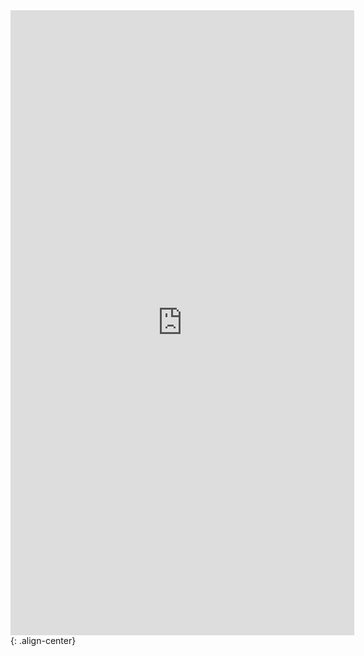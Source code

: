 <iframe seamless frameborder="0" src="https://public.tableau.com/views/RevenueReport_16347372621890/Dashboard1?:embed=yes&:display_count=yes&:showVizHome=no" width = '550' height = '1000' scrolling='yes' ></iframe>{: .align-center}

